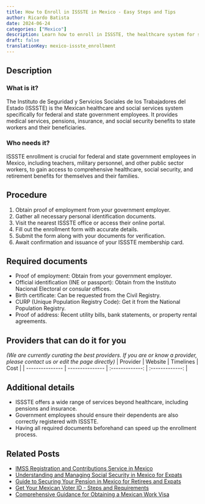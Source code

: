 ```yaml
---
title: How to Enroll in ISSSTE in Mexico - Easy Steps and Tips
author: Ricardo Batista
date: 2024-06-24
categories: ["Mexico"]
description: Learn how to enroll in ISSSTE, the healthcare system for state workers in Mexico, with our step-by-step guide and required document list.
draft: false
translationKey: mexico-issste_enrollment
---
```


## Description
### What is it?
The Instituto de Seguridad y Servicios Sociales de los Trabajadores del Estado (ISSSTE) is the Mexican healthcare and social services system specifically for federal and state government employees. It provides medical services, pensions, insurance, and social security benefits to state workers and their beneficiaries.

### Who needs it?
ISSSTE enrollment is crucial for federal and state government employees in Mexico, including teachers, military personnel, and other public sector workers, to gain access to comprehensive healthcare, social security, and retirement benefits for themselves and their families.

## Procedure

1. Obtain proof of employment from your government employer.
2. Gather all necessary personal identification documents.
3. Visit the nearest ISSSTE office or access their online portal.
4. Fill out the enrollment form with accurate details.
5. Submit the form along with your documents for verification.
6. Await confirmation and issuance of your ISSSTE membership card.


## Required documents

- Proof of employment: Obtain from your government employer.
- Official identification (INE or passport): Obtain from the Instituto Nacional Electoral or consular offices.
- Birth certificate: Can be requested from the Civil Registry.
- CURP (Unique Population Registry Code): Get it from the National Population Registry.
- Proof of address: Recent utility bills, bank statements, or property rental agreements.


## Providers that can do it for you
_(We are currently curating the best providers. If you are or know a provider, please contact us or edit the page directly)_
| Provider        |     Website     |     Timelines    |       Cost      |
| --------------- | --------------- |  :-------------: | :-------------: |

## Additional details

- ISSSTE offers a wide range of services beyond healthcare, including pensions and insurance.
- Government employees should ensure their dependents are also correctly registered with ISSSTE.
- Having all required documents beforehand can speed up the enrollment process.

## Related Posts

- [IMSS Registration and Contributions Service in Mexico](https://tramitit.com/english/guides/mexico/imss_enrollment/)
- [Understanding and Managing Social Security in Mexico for Expats](https://tramitit.com/english/guides/mexico/social_security/)
- [Guide to Securing Your Pension in Mexico for Retirees and Expats](https://tramitit.com/english/guides/mexico/pension_request/)
- [Get Your Mexican Voter ID - Steps and Requirements](https://tramitit.com/english/guides/mexico/voter_id/)
- [Comprehensive Guidance for Obtaining a Mexican Work Visa](https://tramitit.com/english/guides/mexico/work_visa_processing/)